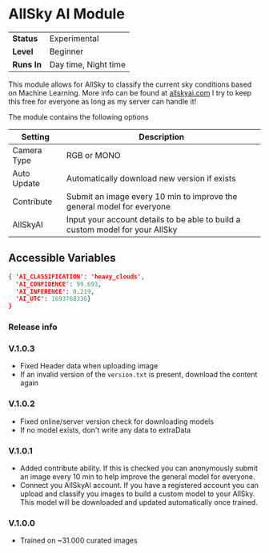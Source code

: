 # AllSky AI Module

|             |                      |
|-------------|----------------------|
| **Status**  | Experimental         |
| **Level**   | Beginner             |
| **Runs In** | Day time, Night time |

This module allows for AllSky to classify the current sky conditions based on Machine Learning.
More info can be found at [allskyai.com](https://www.allskyai.com) I try to keep this free for everyone as long as my server can handle it!

The module contains the following options

| Setting     | Description                                                                   |
|-------------|-------------------------------------------------------------------------------|
| Camera Type | RGB or MONO                                                                   |
| Auto Update | Automatically download new version if exists                                  |
| Contribute  | Submit an image every 10 min to improve the general model for everyone        |
| AllSkyAI    | Input your account details to be able to build a custom model for your AllSky |

## Accessible Variables

```json
{ 'AI_CLASSIFICATION': 'heavy_clouds', 
  'AI_CONFIDENCE': 99.693,
  'AI_INFERENCE': 0.219,
  'AI_UTC': 1693768336}
}
```

### Release info
### V.1.0.3
* Fixed Header data when uploading image
* If an invalid version of the `version.txt` is present, download the content again

### V.1.0.2
* Fixed online/server version check for downloading models
* If no model exists, don't write any data to extraData

### V.1.0.1
* Added contribute ability. If this is checked you can anonymously submit an image every 10 min to help improve the general model for everyone.
* Connect you AllSkyAI account. If you have a registered account you can upload and classify you images to build a custom model to your AllSky. This model will be downloaded and updated automatically once trained.

### V.1.0.0
* Trained on ~31.000 curated images
